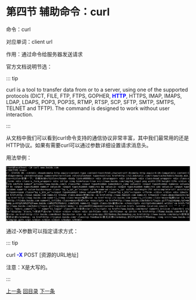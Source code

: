 # 第四节 辅助命令：curl

命令：curl

对应单词：client url

作用：通过命令给服务器发送请求

官方文档说明节选：

::: tip

curl  is a tool to transfer data from or to a server, using one of the supported protocols (DICT, FILE, FTP, FTPS, GOPHER, <span style="color:blue;font-weight:bold;">HTTP</span>, HTTPS, IMAP, IMAPS, LDAP, LDAPS, POP3, POP3S, RTMP, RTSP, SCP, SFTP, SMTP, SMTPS, TELNET and TFTP).  The command  is designed to work without user interaction.

:::

从文档中我们可以看到curl命令支持的通信协议非常丰富，其中我们最常用的还是HTTP协议。如果有需要curl可以通过参数详细设置请求消息头。

用法举例：

![./images](./images/img087.png)

通过-X参数可以指定请求方式：

::: tip

curl <span style="color:blue;font-weight:bold;">-X</span> POST [资源的URL地址]

注意：X是大写的。

:::

[上一条](verse04-05-backslash.html) [回目录](verse04-00-index.html) [下一条](verse04-07-nohup.html)